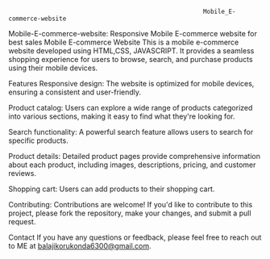                                                           Mobile_E-commerce-website
Mobile-E-commerce-website:
Responsive Mobile E-commerce website for best sales Mobile E-commerce Website This is a mobile e-commerce website developed using HTML,CSS, JAVASCRIPT. It provides a seamless shopping experience for users to browse, search, and purchase products using their mobile devices.

Features Responsive design: The website is optimized for mobile devices, ensuring a consistent and user-friendly.

Product catalog: Users can explore a wide range of products categorized into various sections, making it easy to find what they're looking for.

Search functionality: A powerful search feature allows users to search for specific products.

Product details: Detailed product pages provide comprehensive information about each product, including images, descriptions, pricing, and customer reviews.

Shopping cart: Users can add products to their shopping cart.

Contributing: Contributions are welcome! If you'd like to contribute to this project, please fork the repository, make your changes, and submit a pull request.

Contact If you have any questions or feedback, please feel free to reach out to ME at balajikorukonda6300@gmail.com.
